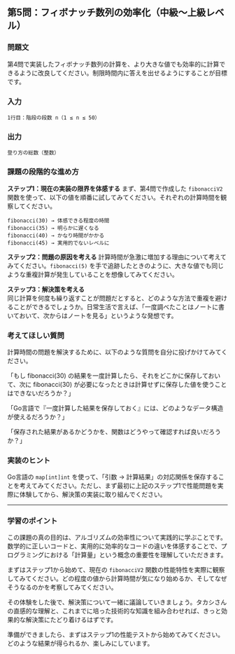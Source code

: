 ## **第5問：フィボナッチ数列の効率化（中級〜上級レベル）**

### **問題文**

第4問で実装したフィボナッチ数列の計算を、より大きな値でも効率的に計算できるように改良してください。制限時間内に答えを出せるようにすることが目標です。

### **入力**

```
1行目：階段の段数 n（1 ≤ n ≤ 50）
```

### **出力**

```
登り方の総数（整数）
```

### **課題の段階的な進め方**

**ステップ1：現在の実装の限界を体感する**
まず、第4問で作成した `fibonacciV2` 関数を使って、以下の値を順番に試してみてください。それぞれの計算時間を観察してください。

```
fibonacci(30) → 体感できる程度の時間
fibonacci(35) → 明らかに遅くなる
fibonacci(40) → かなり時間がかかる
fibonacci(45) → 実用的でないレベルに
```

**ステップ2：問題の原因を考える**
計算時間が急激に増加する理由について考えてみてください。`fibonacci(5)` を手で追跡したときのように、大きな値でも同じような重複計算が発生していることを想像してみてください。

**ステップ3：解決策を考える**  
同じ計算を何度も繰り返すことが問題だとすると、どのような方法で重複を避けることができるでしょうか。日常生活で言えば、「一度調べたことはノートに書いておいて、次からはノートを見る」というような発想です。

### **考えてほしい質問**

計算時間の問題を解決するために、以下のような質問を自分に投げかけてみてください。

「もし fibonacci(30) の結果を一度計算したら、それをどこかに保存しておいて、次に fibonacci(30) が必要になったときは計算せずに保存した値を使うことはできないだろうか？」

「Go言語で『一度計算した結果を保存しておく』には、どのようなデータ構造が使えるだろうか？」

「保存された結果があるかどうかを、関数はどうやって確認すれば良いだろうか？」

### **実装のヒント**

Go言語の `map[int]int` を使って、「引数 → 計算結果」の対応関係を保存することを考えてみてください。ただし、まず最初に上記のステップ1で性能問題を実際に体験してから、解決策の実装に取り組んでください。

---

### **学習のポイント**

この課題の真の目的は、アルゴリズムの効率性について実践的に学ぶことです。数学的に正しいコードと、実用的に効率的なコードの違いを体感することで、プログラミングにおける「計算量」という概念の重要性を理解していただきます。

まずはステップ1から始めて、現在の `fibonacciV2` 関数の性能特性を実際に観察してみてください。どの程度の値から計算時間が気になり始めるか、そしてなぜそうなるのかを考察してみてください。

その体験をした後で、解決策について一緒に議論していきましょう。タカシさんの直感的な理解と、これまでに培った技術的な知識を組み合わせれば、きっと効果的な解決策にたどり着けるはずです。

準備ができましたら、まずはステップ1の性能テストから始めてみてください。どのような結果が得られるか、楽しみにしています。
